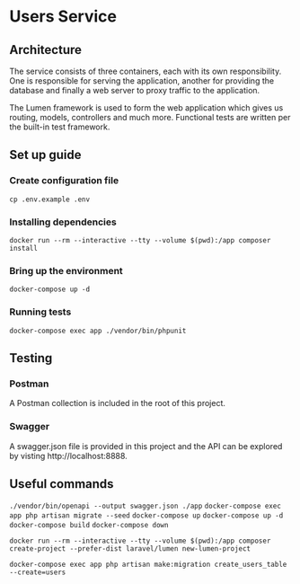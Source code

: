 # Users Service

## Architecture
The service consists of three containers, each with its own responsibility. One is responsible for serving the application, another for providing the database and finally a web server to proxy traffic to the application.

The Lumen framework is used to form the web application which gives us routing, models, controllers and much more. Functional tests are written per the built-in test framework.

## Set up guide
### Create configuration file
`cp .env.example .env`

### Installing dependencies
`docker run --rm --interactive --tty --volume $(pwd):/app composer install`

### Bring up the environment
`docker-compose up -d`

### Running tests
`docker-compose exec app ./vendor/bin/phpunit`

## Testing
### Postman
A Postman collection is included in the root of this project.

### Swagger
A swagger.json file is provided in this project and the API can be explored by visting http://localhost:8888.

## Useful commands
`./vendor/bin/openapi --output swagger.json ./app`
`docker-compose exec app php artisan migrate --seed`
`docker-compose up`
`docker-compose up -d`
`docker-compose build`
`docker-compose down`

`docker run --rm --interactive --tty --volume $(pwd):/app composer create-project --prefer-dist laravel/lumen new-lumen-project`

`docker-compose exec app php artisan make:migration create_users_table --create=users`
